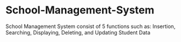 # School-Management-System
School Management System consist of 5 functions such as: Insertion, Searching, Displaying, Deleting, and Updating Student Data
